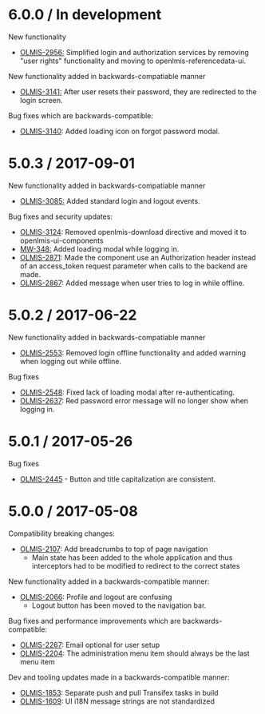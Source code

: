 6.0.0 / In development
======================

New functionality
* [OLMIS-2956:](https://openlmis.atlassian.net/browse/OLMIS-2956) Simplified login and authorization services by removing "user rights" functionality and moving to openlmis-referencedata-ui.

New functionality added in backwards-compatiable manner
* [OLMIS-3141:](https://openlmis.atlassian.net/browse/OLMIS-3141) After user resets their password, they are redirected to the login screen.

Bug fixes which are backwards-compatible:
* [OLMIS-3140](https://openlmis.atlassian.net/browse/OLMIS-3140): Added loading icon on forgot password modal.

5.0.3 / 2017-09-01
===========

New functionality added in backwards-compatiable manner
* [OLMIS-3085:](https://openlmis.atlassian.net/browse/OLMIS-3085) Added standard login and logout events.

Bug fixes and security updates:
* [OLMIS-3124](https://openlmis.atlassian.net/browse/OLMIS-3124): Removed openlmis-download directive and moved it to openlmis-ui-components
* [MW-348:](https://openlmis.atlassian.net/browse/MW-348) Added loading modal while logging in.
* [OLMIS-2871](https://openlmis.atlassian.net/browse/OLMIS-2871): Made the component use an Authorization header instead of an access_token request parameter when calls to the backend are made.
* [OLMIS-2867](https://openlmis.atlassian.net/browse/OLMIS-2867): Added message when user tries to log in while offline.

5.0.2 / 2017-06-22
===========

New functionality added in backwards-compatiable manner
* [OLMIS-2553](https://openlmis.atlassian.net/browse/OLMIS-2553): Removed login offline functionality and added warning when logging out while offline.

Bug fixes

* [OLMIS-2548](https://openlmis.atlassian.net/browse/OLMIS-2548): Fixed lack of loading modal after re-authenticating.
* [OLMIS-2637](https://openlmis.atlassian.net/browse/OLMIS-2637): Red password error message will no
longer show when logging in.

5.0.1 / 2017-05-26
==================

Bug fixes

* [OLMIS-2445](https://openlmis.atlassian.net/browse/OLMIS-2445) - Button and title capitalization are consistent.

5.0.0 / 2017-05-08
==================

Compatibility breaking changes:

* [OLMIS-2107](https://openlmis.atlassian.net/browse/OLMIS-2107): Add breadcrumbs to top of page navigation
  * Main state has been added to the whole application and thus interceptors had to be modified to redirect to the correct states

New functionality added in a backwards-compatible manner:

* [OLMIS-2066](https://openlmis.atlassian.net/browse/OLMIS-2066): Profile and logout are confusing
  * Logout button has been moved to the navigation bar.

Bug fixes and performance improvements which are backwards-compatible:

* [OLMIS-2267](https://openlmis.atlassian.net/browse/OLMIS-2267): Email optional for user setup
* [OLMIS-2204](https://openlmis.atlassian.net/browse/OLMIS-2204): The administration menu item should always be the last menu item

Dev and tooling updates made in a backwards-compatible manner:

* [OLMIS-1853](https://openlmis.atlassian.net/browse/OLMIS-1853): Separate push and pull Transifex tasks in build
* [OLMIS-1609](https://openlmis.atlassian.net/browse/OLMIS-1609): UI i18N message strings are not standardized

